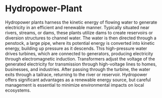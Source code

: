 # Hydropower-Plant
Hydropower plants harness the kinetic energy of flowing water to generate electricity in an efficient and renewable manner. Typically situated near rivers, streams, or dams, these plants utilize dams to create reservoirs or diversion structures to channel water. The water is then directed through a penstock, a large pipe, where its potential energy is converted into kinetic energy, building up pressure as it descends. This high-pressure water drives turbines, which are connected to generators, producing electricity through electromagnetic induction. Transformers adjust the voltage of the generated electricity for transmission through high-voltage lines to homes, businesses, and industries. After passing through the turbine, the water exits through a tailrace, returning to the river or reservoir. Hydropower offers significant advantages as a renewable energy source, but careful management is essential to minimize environmental impacts on local ecosystems.
